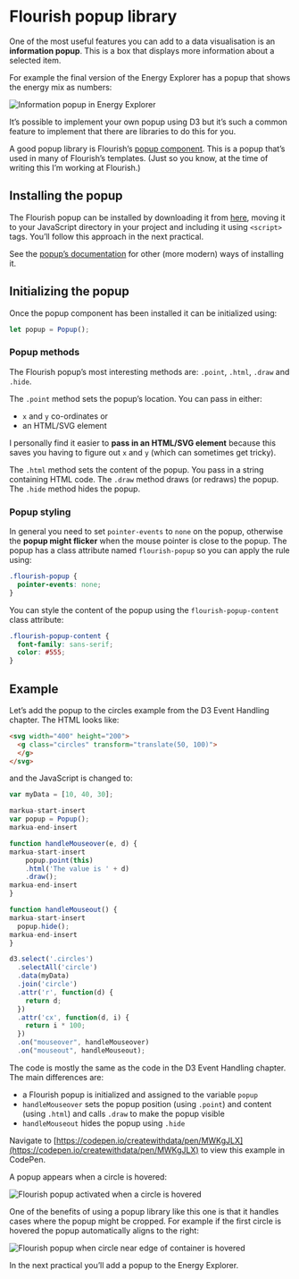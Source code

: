 # Flourish popup library

One of the most useful features you can add to a data visualisation is an **information popup**. This is a box that displays more information about a selected item.

For example the final version of the Energy Explorer has a popup that shows the energy mix as numbers:

![Information popup in Energy Explorer](ef65fec750293006f48c40ea8d47b67f.png)

It’s possible to implement your own popup using D3 but it’s such a common feature to implement that there are libraries to do this for you.

A good popup library is Flourish’s [popup component](https://github.com/kiln/flourish-popup). This is a popup that’s used in many of Flourish’s templates. (Just so you know, at the time of writing this I’m working at Flourish.)

## Installing the popup

The Flourish popup can be installed by downloading it from [here](https://cdn.flourish.rocks/popup-v1.1.js), moving it to your JavaScript directory in your project and including it using `<script>` tags. You’ll follow this approach in the next practical.

See the [popup’s documentation](https://github.com/kiln/flourish-popup) for other (more modern) ways of installing it.

## Initializing the popup

Once the popup component has been installed it can be initialized using:

```js
let popup = Popup();
```

### Popup methods

The Flourish popup’s most interesting methods are: `.point`, `.html`, `.draw` and `.hide`.

The `.point` method sets the popup’s location. You can pass in either:

* `x` and `y` co-ordinates or
* an HTML/SVG element

I personally find it easier to **pass in an HTML/SVG element** because this saves you having to figure out `x` and `y` (which can sometimes get tricky).

The `.html` method sets the content of the popup. You pass in a string containing HTML code. The `.draw` method draws (or redraws) the popup. The `.hide` method hides the popup.

### Popup styling

In general you need to set `pointer-events` to `none` on the popup, otherwise the **popup might flicker** when the mouse pointer is close to the popup. The popup has a class attribute named `flourish-popup` so you can apply the rule using:

```css
.flourish-popup {
  pointer-events: none;
}
```

You can style the content of the popup using the `flourish-popup-content` class attribute:

```css
.flourish-popup-content {
  font-family: sans-serif;
  color: #555;
}
```

## Example

Let’s add the popup to the circles example from the D3 Event Handling chapter. The HTML looks like:

```html
<svg width="400" height="200">
  <g class="circles" transform="translate(50, 100)">
  </g>
</svg>
```

and the JavaScript is changed to:

```js
var myData = [10, 40, 30];

markua-start-insert
var popup = Popup();
markua-end-insert

function handleMouseover(e, d) {
markua-start-insert
	popup.point(this)
    .html('The value is ' + d)
    .draw();
markua-end-insert
}

function handleMouseout() {
markua-start-insert
  popup.hide();
markua-end-insert
}

d3.select('.circles')
  .selectAll('circle')
  .data(myData)
  .join('circle')
  .attr('r', function(d) {
    return d;
  })
  .attr('cx', function(d, i) {
    return i * 100;
  })
  .on("mouseover", handleMouseover)
  .on("mouseout", handleMouseout);
```

The code is mostly the same as the code in the D3 Event Handling chapter. The main differences are:

* a Flourish popup is initialized and assigned to the variable `popup`
* `handleMouseover` sets the popup position (using `.point`) and content (using `.html`) and calls `.draw` to make the popup visible
* `handleMouseout` hides the popup using `.hide`

Navigate to [https://codepen.io/createwithdata/pen/MWKgJLX](https://codepen.io/createwithdata/pen/MWKgJLX) to view this example in CodePen.

A popup appears when a circle is hovered:

![Flourish popup activated when a circle is hovered](073d2f7a10bc201591eb75a1b2266024.png)

One of the benefits of using a popup library like this one is that it handles cases where the popup might be cropped. For example if the first circle is hovered the popup automatically aligns to the right:

![Flourish popup when circle near edge of container is hovered](34c611fac3287b6c103f7b6c10bd26c4.png)

In the next practical you’ll add a popup to the Energy Explorer.